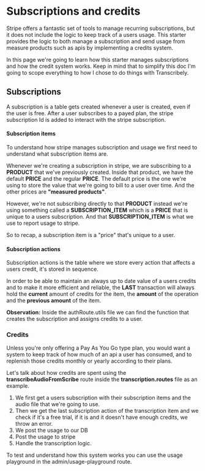 # Subscriptions and credits

Stripe offers a fantastic set of tools to manage recurring subscriptions, but it does not include the logic to keep track of a users usage. This starter provides the logic to both manage a subscription and send usage from measure products such as apis by implementing a credits system. 

In this page we're going to learn how this starter manages subscriptions and how the credit system works. Keep in mind that to simplify this doc I'm going to scope everything to how I chose to do things with Transcribely.

## Subscriptions

A subscription is a table gets created whenever a user is created, even if the user is free. After a user subscribes to a payed plan, the stripe subscription Id is added to interact with the stripe subscription. 
#### Subscription items

To understand how stripe manages subscription and usage we first need to understand what subscription items are.

Whenever we're creating a subscription in stripe, we are subscribing to a __PRODUCT__ that we've previously created. Inside that product, we have the default __PRICE__ and the regular __PRICE__. The default price is the one we're using to store the value that we're going to bill to a user over time. And the other prices are __"measured products"__.

However, we're not subscribing directly to that __PRODUCT__ instead we're using something called a __SUBSCRIPTION_ITEM__ which is a __PRICE__ that is unique to a users subscription. And that __SUBSCRIPTION_ITEM__ is what we use to report usage to stripe.  

So to recap, a subscription item is a "price" that's unique to a user.

#### Subscription actions

Subscription actions is the table where we store every action that affects a users credit, it's stored in sequence. 

In order to be able to maintain an always up to date value of a users credits and to make it more efficient and reliable,  the __LAST__  transaction will always hold the __current__ amount of credits for the item, the __amount__ of the operation and the __previous amount__ of the item.

__Observation:__ Inside the authRoute.utils file we can find the function that creates the subscription and assigns credits to a user.
### Credits

Unless you're only offering a Pay As You Go type plan, you would want a system to keep track of how much of an api a user has consumed, and to replenish those credits monthly or yearly according to their plans.

Let's talk about how credits are spent using the __transcribeAudioFromScribe__ route inside the __transcription.routes__ file as an example. 

1. We first get a users subscription with their subscription items and the audio file that we're going to use.
2. Then we get the last subscription action of the transcription item and we check if it's a free trial, if it is and it doesn't have enough credits, we throw an error.
3. We post the usage to our DB
4. Post the usage to stripe
5.  Handle the transcription logic.

To test and understand how this system works you can use the usage playground in the admin/usage-playground route.